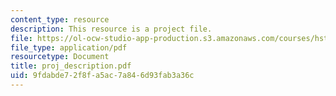 ```yaml
---
content_type: resource
description: This resource is a project file.
file: https://ol-ocw-studio-app-production.s3.amazonaws.com/courses/hst-584j-magnetic-resonance-analytic-biochemical-and-imaging-techniques-spring-2006/9fdabde72f8fa5ac7a846d93fab3a36c_proj_description.pdf
file_type: application/pdf
resourcetype: Document
title: proj_description.pdf
uid: 9fdabde7-2f8f-a5ac-7a84-6d93fab3a36c
---
```

